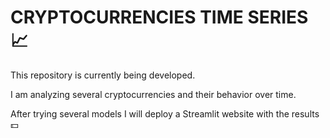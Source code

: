 # **CRYPTOCURRENCIES TIME SERIES** :chart_with_upwards_trend:

This repository is currently being developed.

I am analyzing several cryptocurrencies and their behavior over time. 

After trying several models I will deploy a Streamlit website with the results :dollar:

